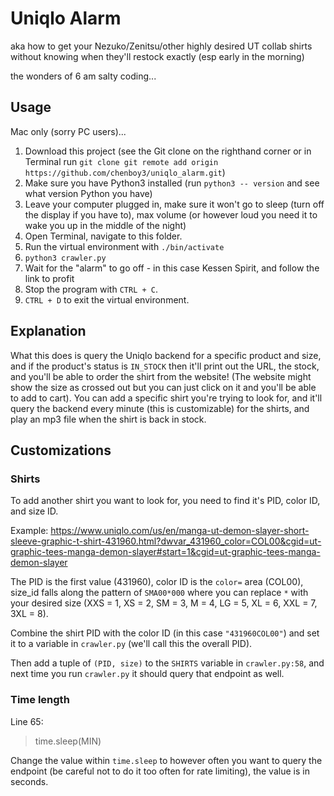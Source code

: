 # Uniqlo Alarm

aka how to get your Nezuko/Zenitsu/other highly desired UT collab shirts without knowing when they'll restock exactly (esp early in the morning)

the wonders of 6 am salty coding...

## Usage

Mac only (sorry PC users)...

1. Download this project (see the Git clone on the righthand corner or in Terminal run `git clone git remote add origin https://github.com/chenboy3/uniqlo_alarm.git`)
2. Make sure you have Python3 installed (run `python3 -- version` and see what version Python you have)
3. Leave your computer plugged in, make sure it won't go to sleep (turn off the display if you have to), max volume (or however loud you need it to wake you up in the middle of the night)
4. Open Terminal, navigate to this folder.
5. Run the virtual environment with `./bin/activate`
6. `python3 crawler.py`
7. Wait for the "alarm" to go off - in this case Kessen Spirit, and follow the link to profit
8. Stop the program with `CTRL + C`.
9. `CTRL + D` to exit the virtual environment.

## Explanation
What this does is query the Uniqlo backend for a specific product and size, and
if the product's status is `IN_STOCK` then it'll print out the URL, the stock, and you'll be able to order the shirt from the website! (The website might show the size as crossed out but you can just click on it and you'll be able to add to cart). You can add a specific shirt you're trying to look for, and it'll query the backend every minute (this is customizable) for the shirts, and play an mp3 file when the shirt is back in stock.

## Customizations

### Shirts

To add another shirt you want to look for, you need to find it's PID, color ID, and size ID.

Example: https://www.uniqlo.com/us/en/manga-ut-demon-slayer-short-sleeve-graphic-t-shirt-431960.html?dwvar_431960_color=COL00&cgid=ut-graphic-tees-manga-demon-slayer#start=1&cgid=ut-graphic-tees-manga-demon-slayer

The PID is the first value (431960), color ID is the `color=` area (COL00), size_id falls along the pattern of `SMA00*000` where you can replace `*` with your desired size (XXS = 1, XS = 2, SM = 3, M = 4, LG = 5, XL = 6, XXL = 7, 3XL = 8).

Combine the shirt PID with the color ID (in this case `"431960COL00"`) and set it to a variable in `crawler.py` (we'll call this the overall PID).

Then add a tuple of `(PID, size)` to the `SHIRTS` variable in `crawler.py:58`, and next time you run `crawler.py` it should query that endpoint as well.

### Time length
Line 65:
> time.sleep(MIN)

Change the value within `time.sleep` to however often you want to query the endpoint (be careful not to do it too often for rate limiting), the value is in seconds.
